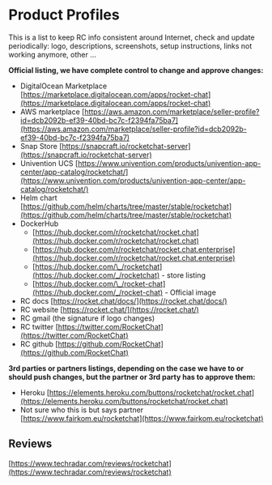 # Product Profiles

This is a list to keep RC info consistent around Internet, check and update periodically: logo, descriptions, screenshots, setup instructions, links not working anymore, other ...

**Official listing, we have complete control to change and approve changes:**

* DigitalOcean Marketplace [https://marketplace.digitalocean.com/apps/rocket-chat](https://marketplace.digitalocean.com/apps/rocket-chat)
* AWS marketplace [https://aws.amazon.com/marketplace/seller-profile?id=dcb2092b-ef39-40bd-bc7c-f2394fa75ba7](https://aws.amazon.com/marketplace/seller-profile?id=dcb2092b-ef39-40bd-bc7c-f2394fa75ba7)
* Snap Store [https://snapcraft.io/rocketchat-server](https://snapcraft.io/rocketchat-server)
* Univention UCS [https://www.univention.com/products/univention-app-center/app-catalog/rocketchat/](https://www.univention.com/products/univention-app-center/app-catalog/rocketchat/)
* Helm chart [https://github.com/helm/charts/tree/master/stable/rocketchat](https://github.com/helm/charts/tree/master/stable/rocketchat)
* DockerHub
  * [https://hub.docker.com/r/rocketchat/rocket.chat](https://hub.docker.com/r/rocketchat/rocket.chat)
  * [https://hub.docker.com/r/rocketchat/rocket.chat.enterprise](https://hub.docker.com/r/rocketchat/rocket.chat.enterprise)
  * [https://hub.docker.com/\_/rocketchat](https://hub.docker.com/_/rocketchat) - store listing
  * [https://hub.docker.com/\_/rocket-chat](https://hub.docker.com/_/rocket-chat) - Official image
* RC docs [https://rocket.chat/docs/](https://rocket.chat/docs/)
* RC website [https://rocket.chat/](https://rocket.chat/)
* RC gmail \(the signature if logo changes\)
* RC twitter [https://twitter.com/RocketChat](https://twitter.com/RocketChat)
* RC github [https://github.com/RocketChat](https://github.com/RocketChat)

**3rd parties or partners listings, depending on the case we have to or should push changes, but the partner or 3rd party has to approve them:**

* Heroku [https://elements.heroku.com/buttons/rocketchat/rocket.chat](https://elements.heroku.com/buttons/rocketchat/rocket.chat)
* Not sure who this is but says partner [https://www.fairkom.eu/rocketchat](https://www.fairkom.eu/rocketchat)

## Reviews

[https://www.techradar.com/reviews/rocketchat](https://www.techradar.com/reviews/rocketchat)

